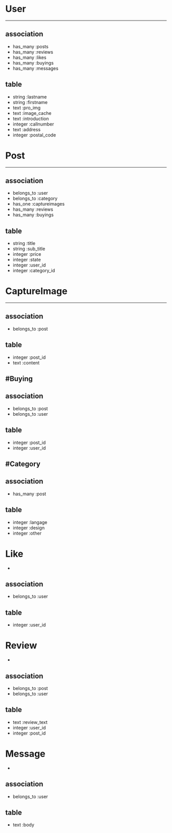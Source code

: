 <!-- #モデル名

##アソシエーション
 -アソシエーションの記述
 -アソシエーションの記述

##テーブル名

- 型 :カラム名
- 型 :カラム名

###各ページ
- 各ページについて補足説明、上から順に優先度高め
 -->

# User
---
## association

- has_many :posts
- has_many :reviews
- has_many :likes
- has_many :buyings
- has_many :messages

## table

- string :lastname
- string :firstname
- text :pro_img
- text :image_cache
- text :introduction
- integer :callnumber
- text :address
- integer :postal_code


<!-- usersコントローラー→ログイン周り、ユーザー紹介・詳細画面、購入 -->

# Post
---
## association

- belongs_to :user
- belongs_to :category
- has_one :captureimages
- has_many :reviews
- has_many :buyings

## table

- string :title
- string :sub_title
- integer :price
- integer :state
- integer :user_id
- integer :category_id

<!-- +price消費税 -->
<!-- stateで本の 可/良い/非常に良い/ほぼ新品 enum -->
<!-- postsコントローラー→出品(if user sign inで) -->

# CaptureImage
---
## association

- belongs_to :post

## table

- integer :post_id
- text :content

#Buying
---
## association

- belongs_to :post
- belongs_to :user


## table

- integer :post_id
- integer :user_id

#Category
---

## association
- has_many :post

## table
- integer :langage
- integer :design
- integer :other

<!-- 後々大区分、小区分と分けられたら...STI  -->


# Like
-
## association

- belongs_to :user

## table

- integer :user_id


# Review
-
## association

- belongs_to :post
- belongs_to :user

## table

- text :review_text
- integer :user_id
- integer :post_id

# Message
-
## association

- belongs_to :user

## table

- text :body


<!-- #ページごとの機能、（上から順に優先度高め）

###トップページ

~~ユーザーセッション~~
~~フラッシュメッセージ~~
- お問い合わせメール
- Ransackで検索機能（全文検索、単語検索）
- Categoryからタグを作って、タグを作成するよりもSQL発行回数を減らす
- facebook認証（omniauth）
- 新着図書...図書自体にお気に入りや星での評価はなし、メインタイトルとレビュー数と値段は載せたい
- 住所の郵便番号登録で都道府県が出る
- パスワード再通知メッセージ
- twitter認証機能
- 最初にユーザーを集めるために「登録してから三ヶ月は手数料無料」などど公告
- メッセージ機能でSTI→ 一般メッセージ、お問い合わせ、招待メッセージ、メール認証etc...


###user profile画面

~~ユーザーマイページの登録情報（パスワード）の編集もメール認証に~~
~~購入履歴~~
- followはオンオフをenumで,もしくは出品のお気に入りユーザー登録をlikes_count
- 出品者の使用言語やスキルを表示
- 出品履歴
- メール、電話番号、住所などは公開範囲設定
- tech book score...本の紹介文に誤りのない信用できる出品者であるか、お気に入りがよくされているか、幅広い言語を扱っているか、などを点数つけてくれるとか。


### 購入画面

~~購入後トップページにsold out~~
- 購入された商品は買えないように
- 銀行手続き、メール
- クレジット、コンビニ


###購入完了画面
~~お届け先詳細、マイページへのリンク~~


###商品詳細画面

- お問い合わせ
- 関連書籍
- 画面を小さくすると商品画像のデザインが崩れるのを修正
- カートに入れる機能
- 買いたい側のreview
- reviewでポリモーフィック関連で、answersとquestion


###管理画面

~~active admin~~
- 余裕があったら綺麗なビューも欲しい

 -->

